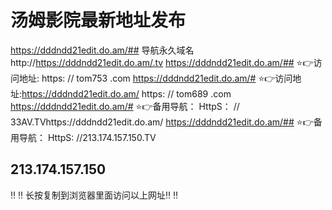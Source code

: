  

# 汤姆影院最新地址发布
https://dddndd21edit.do.am/## 导航永久域名 http://https://dddndd21edit.do.am/.tv
https://dddndd21edit.do.am/## ⭐️👉访问地址: https: // tom753 .com
https://dddndd21edit.do.am/# ⭐️👉访问地址:https://dddndd21edit.do.am/ https: // tom689 .com
https://dddndd21edit.do.am/# ⭐️👉备用导航： HttpS： // 33AV.TVhttps://dddndd21edit.do.am/
https://dddndd21edit.do.am/##  ⭐️👉备用导航： HttpS: //213.174.157.150.TV
## 213.174.157.150
 ‼ ️‼ ️长按复制到浏览器里面访问以上网址‼ ️‼ ️

